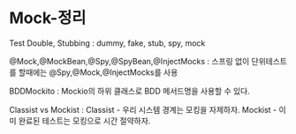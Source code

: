 # Mock-정리

Test Double, Stubbing
: dummy, fake, stub, spy, mock   

@Mock,@MockBean,@Spy,@SpyBean,@InjectMocks
: 스프링 없이 단위테스트를 할때에는 @Spy,@Mock,@InjectMocks를 사용  

BDDMockito
: Mockio의 하위 클래스로 BDD 메서드명을 사용할 수 있다.  

Classist vs Mockist
: Classist - 우리 시스템 경계는 모킹을 자제하자.
Mockist - 이미 완료된 테스트는 모킹으로 시간 절약하자.